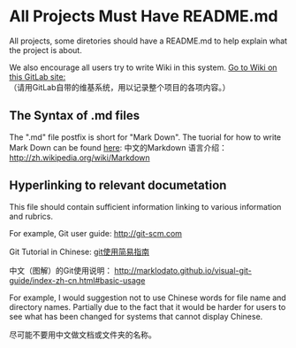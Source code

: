 All Projects Must Have README.md
========================

All projects, some diretories should have a README.md to help explain what the project is about.

We also encourage all users try to write Wiki in this system.
[Go to Wiki on this GitLab site:](http://toyhouse.ie.tsinghua.edu.cn:8000/benkoo/projecttemplate/wikis/home)
（请用GitLab自带的维基系统，用以记录整个项目的各项内容。）

The Syntax of .md files 
-----------------------
The ".md" file postfix is short for  "Mark Down". The tuorial for how to write Mark Down can be found [here](http://toyhouse.ie.tsinghua.edu.cn:8000/help/markdown#toc_3):
中文的Markdown 语言介绍：http://zh.wikipedia.org/wiki/Markdown



Hyperlinking to relevant documetation
-----------------------
This file should contain sufficient information linking to various information and rubrics.

For example, Git user guide: 
http://git-scm.com

Git Tutorial in Chinese:
[git使用简易指南](http://www.bootcss.com/p/git-guide/)

中文（图解）的Git使用说明：
http://marklodato.github.io/visual-git-guide/index-zh-cn.html#basic-usage

For example, I would suggestion not to use Chinese words for file name and directory names. Partially due to the fact that
it would be harder for users to see what has been changed for systems that cannot display Chinese.

尽可能不要用中文做文档或文件夹的名称。